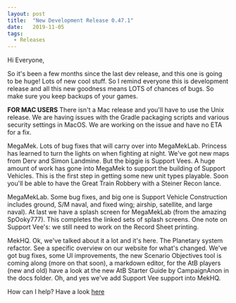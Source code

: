 ```yaml
---
layout: post
title:  "New Development Release 0.47.1"
date:   2019-11-05
tags:
  - Releases
---
```

Hi Everyone,

So it's been a few months since the last dev release, and this one is going to be huge! Lots of new cool stuff. So I remind everyone this is development release and all this new goodness means LOTS of chances of bugs. So make sure you keep backups of your games.

**FOR MAC USERS**
There isn't a Mac release and you'll have to use the Unix release. We are having issues with the Gradle packaging scripts and various security settings in MacOS. We are working on the issue and have no ETA for a fix.

MegaMek.
Lots of bug fixes that will carry over into MegaMekLab. Princess has learned to turn the lights on when fighting at night. We've got new maps from Derv and Simon Landmine. But the biggie is Support Vees. A huge amount of work has gone into MegaMek to support the building of Support Vehicles. This is the first step in getting some new unit types playable. Soon you'll be able to have the Great Train Robbery with a Steiner Recon lance.

MegaMekLab.
Some bug fixes, and big one is Support Vehicle Construction includes ground, S/M naval, and fixed wing; airship, satellite, and large naval). At last we have a splash screen for MegaMekLab (from the amazing SpOoky777). This completes the linked sets of splash screens. One note on Support Vee's: we still need to work on the Record Sheet printing.

MekHQ.
Ok, we've talked about it a lot and it's here. The Planetary system refactor. See a specific overview on our website for what's changed. We've got bug fixes, some UI improvements, the new Scenario Objectives tool is coming along (more on that soon), a markdown editor, for the AtB players (new and old) have a look at the new AtB Starter Guide by CampaignAnon in the docs folder. Oh, and yes we've add Support Vee support into MekHQ.

How can I help?
Have a look [here](https://megamek.org/community.html)
